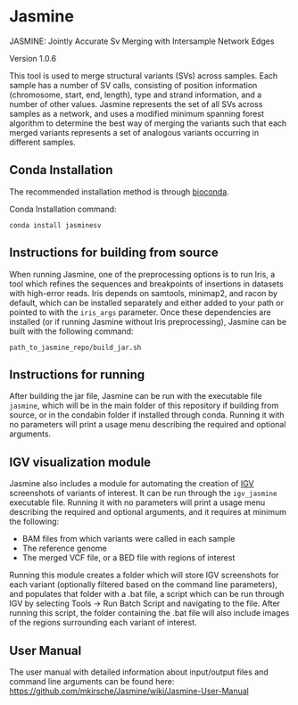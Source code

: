# Jasmine

JASMINE: Jointly Accurate Sv Merging with Intersample Network Edges

Version 1.0.6

This tool is used to merge structural variants (SVs) across samples.  Each sample has a number of SV calls, consisting of position information (chromosome, start, end, length), type and strand information, and a number of other values.  Jasmine represents the set of all SVs across samples as a network, and uses a modified minimum spanning forest algorithm to determine the best way of merging the variants such that each merged variants represents a set of analogous variants occurring in different samples.


## Conda Installation

The recommended installation method is through [bioconda](https://bioconda.github.io/).

Conda Installation command:

```
conda install jasminesv
```


## Instructions for building from source

When running Jasmine, one of the preprocessing options is to run Iris, a tool which refines the sequences and breakpoints of insertions in datasets with high-error reads.  Iris depends on samtools, minimap2, and racon by default, which can be installed separately and either added to your path or pointed to with the `iris_args` parameter.  Once these dependencies are installed (or if running Jasmine without Iris preprocessing), Jasmine can be built with the following command:

```
path_to_jasmine_repo/build_jar.sh
```


## Instructions for running

After building the jar file, Jasmine can be run with the executable file `jasmine`, which will be in the main folder of this repository if building from source, or in the condabin folder if installed through conda.  Running it with no parameters will print a usage menu describing the required and optional arguments.


## IGV visualization module

Jasmine also includes a module for automating the creation of [IGV](http://software.broadinstitute.org/software/igv/) screenshots of variants of interest.  It can be run through the `igv_jasmine` executable file.  Running it with no parameters will print a usage menu describing the required and optional arguments, and it requires at minimum the following:
- BAM files from which variants were called in each sample
- The reference genome
- The merged VCF file, or a BED file with regions of interest

Running this module creates a folder which will store IGV screenshots for each variant (optionally filtered based on the command line parameters), and populates that folder with a .bat file, a script which can be run through IGV by selecting Tools -> Run Batch Script and navigating to the file.  After running this script, the folder containing the .bat file will also include images of the regions surrounding each variant of interest.

## User Manual

The user manual with detailed information about input/output files and command line arguments can be found here: https://github.com/mkirsche/Jasmine/wiki/Jasmine-User-Manual

